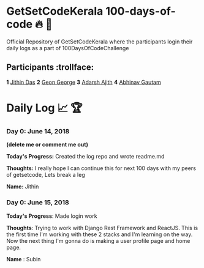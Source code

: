 # GetSetCodeKerala 100-days-of-code  :fire:  :rocket:
Official Repository of GetSetCodeKerala where the participants login their daily logs as a part of 100DaysOfCodeChallenge

## Participants  :trollface:
<!-- ++++++++++++++++++++++++ FORMAT ++++++++++++++++++++++++++++++++
==================================================================
**<entry_num>** [<name>](<link to your github>) -->

**1** [Jithin Das](https://github.com/jithindasad)
**2** [Geon George](https://github.com/geongeorge)
**3** [Adarsh Ajith](https://github.com/aadarsh1995)
**4** [Abhinav Gautam](https://github.com/Gotham13121997)


# Daily Log  :chart_with_upwards_trend:  :trophy:
<!--
++++++++++++++++++++++++ FORMAT ++++++++++++++++++++++++++++++++
==================================================================
### Day 0: February 30, 2016 (Example 1)
(delete me or comment me out)

Today's Progress: Fixed CSS, worked on canvas functionality for the app.

Thoughts: I really struggled with CSS, but, overall, I feel like I am slowly getting better at it. Canvas is still new for me, but I managed to figure out some basic functionality. -->

### Day 0: June 14, 2018
**(delete me or comment me out)**

**Today's Progress:** Created the log repo and wrote readme.md

**Thoughts:** I really hope I can continue this for next 100 days with my peers of getsetcode, Lets break a leg

**Name:** Jithin

### Day 0: June 15, 2018

**Today's Progress**: Made login work

**Thoughts**: Trying to work with Django Rest Framework and ReactJS. This is the first time I'm working with these 2 stacks and I'm learning on the way. Now the next thing I'm gonna do is making a user profile page and home page.

**Name** : Subin

